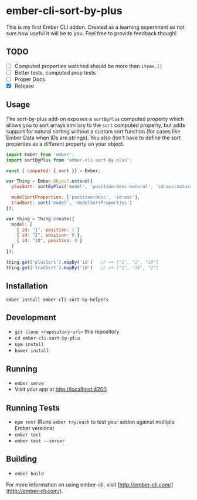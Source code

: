# ember-cli-sort-by-plus

This is my first Ember CLI addon. Created as a learning experiment so not sure how useful it will be to you. Feel free to provide feedback though!

## TODO

- [ ] Computed properties watched should be more than `items.[]`
- [ ] Better tests, computed prop tests
- [ ] Proper Docs
- [x] Release

## Usage

The sort-by-plus add-on exposes a `sortByPlus` computed property which allows you to sort arrays
similary to the `sort` computed property, but adds support for natural sorting without a custom
sort function (for cases like Ember Data when IDs are strings). You also don't have to define the sort properties as a different property on your object.

```javascript
import Ember from 'ember';
import sortByPlus from 'ember-cli-sort-by-plus';

const { computed: { sort }} = Ember;

var Thing = Ember.Object.extend({
  plusSort: sortByPlus('model', 'position:desc:natural', 'id:asc:natural'),

  modelSortProperties: ['position:desc', 'id:asc'],
  tradSort: sort('model', 'modelSortProperties')
});

var thing = Thing.create({
  model: [
    { id: "1", position: 1 }
    { id: "2", position: 0 },
    { id: "10", position: 0 }
  ]
});

thing.get('plusSort').mapBy('id')   // => ["1", "2", "10"]
thing.get('tradSort').mapBy('id')   // => ["1", "10", "2"]
```

## Installation

    ember install ember-cli-sort-by-helpers

## Development

* `git clone <repository-url>` this repository
* `cd ember-cli-sort-by-plus`
* `npm install`
* `bower install`

## Running

* `ember serve`
* Visit your app at [http://localhost:4200](http://localhost:4200).

## Running Tests

* `npm test` (Runs `ember try:each` to test your addon against multiple Ember versions)
* `ember test`
* `ember test --server`

## Building

* `ember build`

For more information on using ember-cli, visit [http://ember-cli.com/](http://ember-cli.com/).
